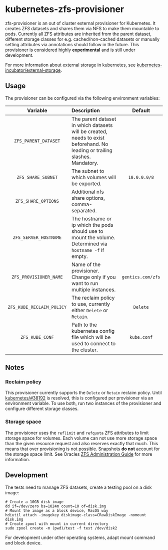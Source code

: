 # kubernetes-zfs-provisioner

zfs-provisioner is an out of cluster external provisioner for Kubernetes. It creates ZFS datasets and shares them via NFS to make them mountable to pods. Currently all ZFS attributes are inherited from the parent dataset, different storage classes for e.g. cached/non-cached datasets or manually setting attributes via annotations should follow in the future. This provisioner is considered highly **experimental** and is still under development.

For more information about external storage in kubernetes, see [kubernetes-incubator/external-storage](https://github.com/kubernetes-incubator/external-storage).

## Usage
The provisioner can be configured via the following environment variables:

| Variable | Description | Default |
| :------: | :---------- | :-----: |
| `ZFS_PARENT_DATASET` | The parent dataset in which datasets will be created, needs to exist beforehand. No leading or trailing slashes. Mandatory. | |
| `ZFS_SHARE_SUBNET` | The subnet to which volumes will be exported. | `10.0.0.0/8` |
| `ZFS_SHARE_OPTIONS` | Additional nfs share options, comma-separated. | |
| `ZFS_SERVER_HOSTNAME` | The hostname or ip which the pods should use to mount the volume. Determined via `hostname -f` if empty. | |
| `ZFS_PROVISIONER_NAME` | Name of the provisioner. Change only if you want to run multiple instances. | `gentics.com/zfs` |
| `ZFS_KUBE_RECLAIM_POLICY` | The reclaim policy to use, currently either `Delete` or `Retain`. |`Delete` |
| `ZFS_KUBE_CONF` | Path to the kubernetes config file which will be used to connect to the cluster. |`kube.conf` |

## Notes
### Reclaim policy
This provisioner currently supports the `Delete` or `Retain` reclaim policy. Until [kubernetes/#38192](https://github.com/kubernetes/kubernetes/issues/38192) is resolved, this is configured per provisioner via an environment variable. To use both, run two instances of the provisioner and configure different storage classes.

### Storage space
The provisioner uses the `reflimit` and `refquota` ZFS attributes to limit storage space for volumes. Each volume can not use more storage space than the given resource request and also reserves exactly that much. This means that over provisioning is not possible. Snapshots **do not** account for the storage space limit. See Oracles [ZFS Administration Guide](https://docs.oracle.com/cd/E23823_01/html/819-5461/gazvb.html) for more information.

## Development

The tests need to manage ZFS datasets, create a testing pool on a disk image:

```
# Create a 10GB disk image
dd if=/dev/zero bs=1024m count=10 of=disk.img
# Mount the image as a block device, MacOS way
hdiutil attach -imagekey diskimage-class=CRawDiskImage -nomount disk.img
# Create zpool with mount in current directory
sudo zpool create -m (pwd)/test -f test /dev/disk2
```
For development under other operating systems, adapt mount command and block device. 